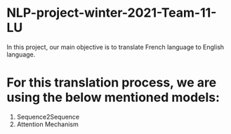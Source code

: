 # NLP-project-winter-2021-Team-11-LU
In this project, our main objective is to translate French language to English language.

# For this translation process, we are using the below mentioned models:
1. Sequence2Sequence
2. Attention Mechanism
